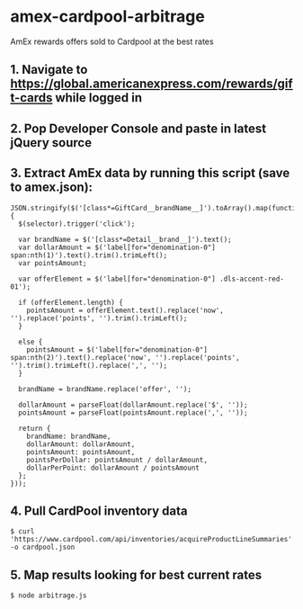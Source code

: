 # amex-cardpool-arbitrage

AmEx rewards offers sold to Cardpool at the best rates

## 1. Navigate to https://global.americanexpress.com/rewards/gift-cards while logged in

## 2. Pop Developer Console and paste in latest jQuery source

## 3. Extract AmEx data by running this script (save to amex.json):

```
JSON.stringify($('[class*=GiftCard__brandName__]').toArray().map(function(selector) {
  $(selector).trigger('click');

  var brandName = $('[class*=Detail__brand__]').text();
  var dollarAmount = $('label[for="denomination-0"] span:nth(1)').text().trim().trimLeft();
  var pointsAmount;

  var offerElement = $('label[for="denomination-0"] .dls-accent-red-01');

  if (offerElement.length) {
    pointsAmount = offerElement.text().replace('now', '').replace('points', '').trim().trimLeft();
  }

  else {
    pointsAmount = $('label[for="denomination-0"] span:nth(2)').text().replace('now', '').replace('points', '').trim().trimLeft().replace(',', '');
  }

  brandName = brandName.replace('offer', '');

  dollarAmount = parseFloat(dollarAmount.replace('$', ''));
  pointsAmount = parseFloat(pointsAmount.replace(',', ''));

  return {
    brandName: brandName,
    dollarAmount: dollarAmount,
    pointsAmount: pointsAmount,
    pointsPerDollar: pointsAmount / dollarAmount,
    dollarPerPoint: dollarAmount / pointsAmount
  };
}));
```

## 4. Pull CardPool inventory data

```
$ curl 'https://www.cardpool.com/api/inventories/acquireProductLineSummaries' -o cardpool.json
```

## 5. Map results looking for best current rates

```
$ node arbitrage.js
```
